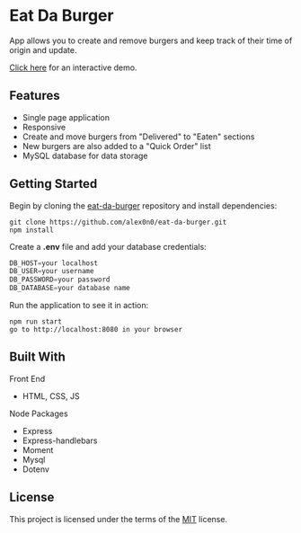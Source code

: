 # Eat Da Burger

App allows you to create and remove burgers and keep track of their time of origin and update.

[Click here](https://beanstalk99.herokuapp.com/) for an interactive demo.

## Features

- Single page application
- Responsive
- Create and move burgers from "Delivered" to "Eaten" sections
- New burgers are also added to a "Quick Order" list
- MySQL database for data storage

## Getting Started

Begin by cloning the [eat-da-burger](https://github.com/alex0n0/eat-da-burger) repository and install dependencies:

```terminal
git clone https://github.com/alex0n0/eat-da-burger.git
npm install
```

Create a **.env** file and add your database credentials:

```javascript
DB_HOST=your localhost
DB_USER=your username
DB_PASSWORD=your password
DB_DATABASE=your database name
```

Run the application to see it in action:

```terminal
npm run start
go to http://localhost:8080 in your browser
```

## Built With

Front End

- HTML, CSS, JS

Node Packages

- Express
- Express-handlebars
- Moment
- Mysql
- Dotenv

## License

This project is licensed under the terms of the [MIT](https://github.com/alex0n0/eat-da-burger/blob/master/LICENSE) license.
